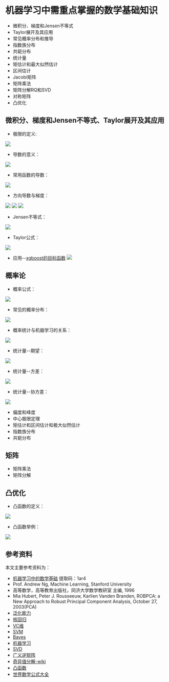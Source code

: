 # 机器学习中需重点掌握的数学基础知识

- 微积分、梯度和Jensen不等式
- Taylor展开及其应用
- 常见概率分布和推导
- 指数族分布
- 共轭分布
- 统计量
- 矩估计和最大似然估计
- 区间估计
- Jacobi矩阵
- 矩阵乘法
- 矩阵分解RQ和SVD
- 对称矩阵
- 凸优化

## 微积分、梯度和Jensen不等式、Taylor展开及其应用

- 极限的定义:

![](./极限3.png)

- 导数的意义：

![](./导数2.png)

- 常用函数的导数：

![](./导数3.png)

- 方向导数与梯度：

![](./方向导数.png)
![](./梯度下降.png)
![](./梯度下降算法.png)

- Jensen不等式：

![](./jensen1.png)


- Taylor公式：

![](./Taylor1.png)

- 应用--[xgboost的目标函数](https://xgboost.readthedocs.io/en/latest/tutorials/model.html)
![](./xgboost_taylor.png)


## 概率论

- 概率公式：

![](./概率公式.png)

- 常见的概率分布：

![](./常见分布.png)

- 概率统计与机器学习的关系：

![](./统计与机器学习.png)

- 统计量--期望：

![](./期望.png)

- 统计量--方差：

![](./方差.png)

- 统计量--协方差：

![](./协方差.png)

- 偏度和峰度
- 中心极限定理
- 矩估计和区间估计和极大似然估计
- 指数族分布
- 共轭分布


## 矩阵

- 矩阵乘法
- 矩阵分解

## 凸优化

- 凸函数的定义：

![](./凸函数定义.png)

- 凸函数举例：

![](./凸函数举例.png)

## 参考资料

本文主要参考资料为：
- [机器学习中的数学基础](https://pan.baidu.com/s/1ZRis4diXWLx6VJ-Apr7s2A) 提取码：1ar4 
- Prof. Andrew Ng, Machine Learning, Stanford University
- 高等数学，高等教育出版社，同济大学数学教研室 主编, 1996
- Mia Hubert, Peter J. Rousseeuw, Karlien Vanden Branden, ROBPCA: a New Approach to Robust Principal Component Analysis, October 27, 2003(PCA)
- [泛化能力](http://baike.baidu.com/view/3709181.htm)
- [核回归](http://people.revoledu.com/kardi/tutorial/Regression/KernelRegression/KernelRegression.htm)
- [VC维](http://www.cnblogs.com/wuyuegb2312/archive/2012/12/03/2799893.html)
- [SVM](http://blog.csdn.net/v_july_v/article/details/7624837)
- [Bayes](http://mindhacks.cn/2008/09/21/the-magical-bayesian-method)
- [机器学习](http://www.cnblogs.com/jerrylead/tag/Machine%20Learning)
- [SVD](http://baike.baidu.com/view/3068725.html)
- [广义逆矩阵](http://www.cnitblog.com/vincentff7/)
- [奇异值分解-wiki](http://zh.wikipedia.org/wiki/%E5%A5%87%E5%BC%82%E5%80%BC%E5%88%86%E8%A7%A3)
- [凸函数](http://baike.baidu.com/view/186428.htm)
- [世界数学公式大全](http://people.math.sfu.ca/~cbm/aands/)